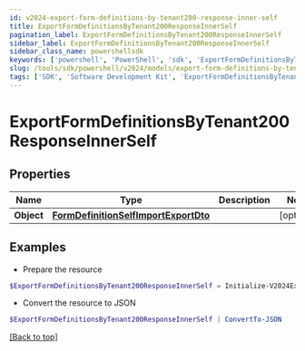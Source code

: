 ```yaml
---
id: v2024-export-form-definitions-by-tenant200-response-inner-self
title: ExportFormDefinitionsByTenant200ResponseInnerSelf
pagination_label: ExportFormDefinitionsByTenant200ResponseInnerSelf
sidebar_label: ExportFormDefinitionsByTenant200ResponseInnerSelf
sidebar_class_name: powershellsdk
keywords: ['powershell', 'PowerShell', 'sdk', 'ExportFormDefinitionsByTenant200ResponseInnerSelf', 'V2024ExportFormDefinitionsByTenant200ResponseInnerSelf'] 
slug: /tools/sdk/powershell/v2024/models/export-form-definitions-by-tenant200-response-inner-self
tags: ['SDK', 'Software Development Kit', 'ExportFormDefinitionsByTenant200ResponseInnerSelf', 'V2024ExportFormDefinitionsByTenant200ResponseInnerSelf']
---
```



# ExportFormDefinitionsByTenant200ResponseInnerSelf

## Properties

Name | Type | Description | Notes
------------ | ------------- | ------------- | -------------
**Object** | [**FormDefinitionSelfImportExportDto**](form-definition-self-import-export-dto) |  | [optional] 

## Examples

- Prepare the resource
```powershell
$ExportFormDefinitionsByTenant200ResponseInnerSelf = Initialize-V2024ExportFormDefinitionsByTenant200ResponseInnerSelf  -Object null
```

- Convert the resource to JSON
```powershell
$ExportFormDefinitionsByTenant200ResponseInnerSelf | ConvertTo-JSON
```


[[Back to top]](#) 

